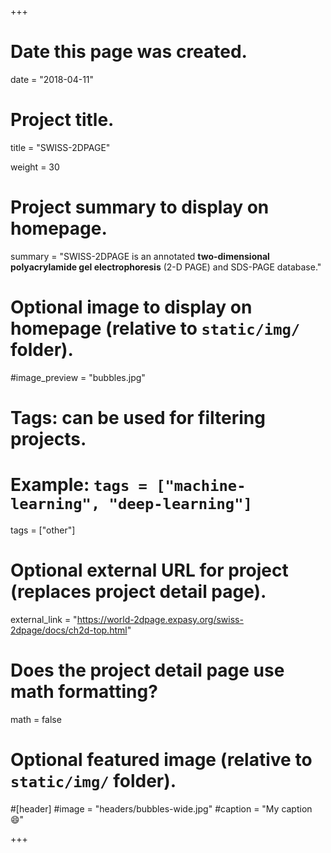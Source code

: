 +++
# Date this page was created.
date = "2018-04-11"

# Project title.
title = "SWISS-2DPAGE"

weight = 30
# Project summary to display on homepage.
summary = "SWISS-2DPAGE is an annotated **two-dimensional polyacrylamide gel electrophoresis** (2-D PAGE) and SDS-PAGE database."

# Optional image to display on homepage (relative to `static/img/` folder).
#image_preview = "bubbles.jpg"

# Tags: can be used for filtering projects.
# Example: `tags = ["machine-learning", "deep-learning"]`
tags = ["other"]

# Optional external URL for project (replaces project detail page).
external_link = "https://world-2dpage.expasy.org/swiss-2dpage/docs/ch2d-top.html"

# Does the project detail page use math formatting?
math = false

# Optional featured image (relative to `static/img/` folder).
#[header]
#image = "headers/bubbles-wide.jpg"
#caption = "My caption :smile:"


+++
